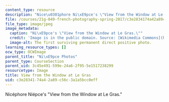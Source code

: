 ```yaml
---
content_type: resource
description: "Nice\u0301phore Ni\xE9pce's \"View from the Window at Le Gras.\""
file: /courses/21g-049-french-photography-spring-2017/c3e2834174a42a89c56c3a1a5bcc0eff_2.Niepce.jpg
file_type: image/jpeg
image_metadata:
  caption: "Ni\xE9pce's \"View from the Window at Le Gras.\""
  credit: 'Image is in the public domain. Source: [Wikimedia Commons](https://en.wikipedia.org/wiki/View_from_the_Window_at_Le_Gras#/media/File:Point_de_vue_du_Gras_by_Ni%C3%A9pce,_1826.jpg).'
  image-alt: The first surviving permanent direct positive photo.
learning_resource_types: []
ocw_type: OCWImage
parent_title: "Ni\xE9pce Photos"
parent_type: CourseSection
parent_uid: 3c45e491-599e-24a6-2f95-5e1517238299
resourcetype: Image
title: View from the Window at Le Gras
uid: c3e28341-74a4-2a89-c56c-3a1a5bcc0eff
---
```

Nicéphore Niépce's "View from the Window at Le Gras."

